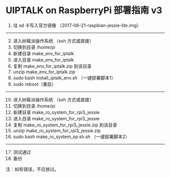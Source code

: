 # UIPTALK on RaspberryPi 部署指南 v3

1. 往 sd 卡写入官方镜像 （2017-06-21-raspbian-jessie-lite.img）
___
2. 进入树莓派操作系统 （ssh 方式或直接）
3. 切换到目录 /home/pi
4. 新建目录 make_env_for_iptalk
5. 进入目录 make_env_for_iptalk
6. 复制 make_env_for_iptalk.zip 到该目录
7. unzip make_env_for_iptalk.zip
8. sudo bash install_iptalk_env.sh （一键部署脚本1）
9. sudo reboot（重启）
___
10. 进入树莓派操作系统 （ssh 方式或直接）
11. 切换到目录 /home/pi
12. 新建目录 make_ro_system_for_rpi3_jessie
13. 进入目录 make_ro_system_for_rpi3_jessie
14. 复制 make_ro_system_for_rpi3_jessie.zip 到该目录
15. unzip make_ro_system_for_rpi3_jessie.zip
16. sudo bash make_ro_system_sp.sh.sh （一键部署脚本2）
___
17. 测试通过
18. 备份

注：如有错误，不应放过。